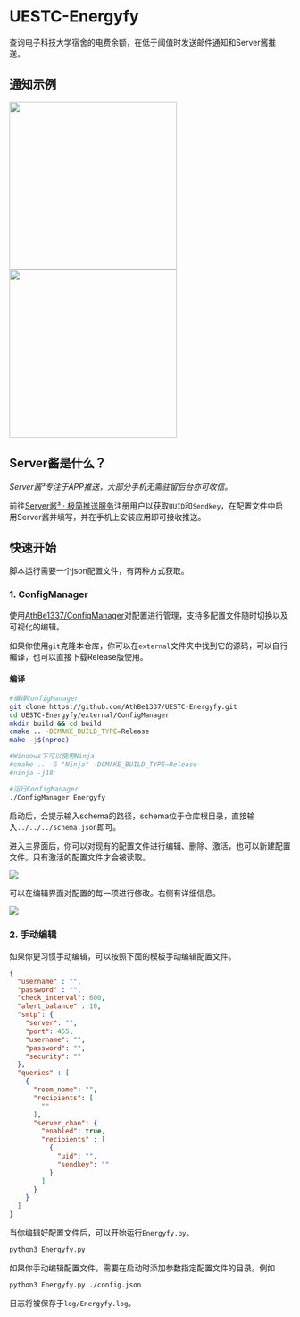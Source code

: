 # UESTC-Energyfy

查询电子科技大学宿舍的电费余额，在低于阈值时发送邮件通知和Server酱推送。

## 通知示例

<img src="https://cloud.athbe.cn/f/Bef9/9USEFCXMK2QMH%602KP%28GX%7DTP.png" width="300" />
<img src="https://cloud.athbe.cn/f/RNtB/578d16a600844487c70255a8e49b6911.jpg" width="300" />

## Server酱是什么？

*Server酱³专注于APP推送，大部分手机无需驻留后台亦可收信。*

前往[Server酱³ · 极简推送服务](https://sc3.ft07.com/)注册用户以获取`UUID`和`Sendkey`，在配置文件中启用Server酱并填写，并在手机上安装应用即可接收推送。

## 快速开始

脚本运行需要一个json配置文件，有两种方式获取。

### 1. ConfigManager

使用[AthBe1337/ConfigManager](https://github.com/AthBe1337/ConfigManager)对配置进行管理，支持多配置文件随时切换以及可视化的编辑。

如果你使用`git`克隆本仓库，你可以在`external`文件夹中找到它的源码，可以自行编译，也可以直接下载Release版使用。

#### 编译

```bash
#编译ConfigManager
git clone https://github.com/AthBe1337/UESTC-Energyfy.git
cd UESTC-Energyfy/external/ConfigManager
mkdir build && cd build
cmake .. -DCMAKE_BUILD_TYPE=Release
make -j$(nproc)

#Windows下可以使用Ninja
#cmake .. -G "Ninja" -DCMAKE_BUILD_TYPE=Release
#ninja -j18

#运行ConfigManager
./ConfigManager Energyfy
```
启动后，会提示输入schema的路径，schema位于仓库根目录，直接输入`../../../schema.json`即可。

进入主界面后，你可以对现有的配置文件进行编辑、删除、激活，也可以新建配置文件。只有激活的配置文件才会被读取。

![](https://cloud.athbe.cn/f/PVho/F%5BVMI4FNBOFR%5B9ZU%7BM~98G1.png)

可以在编辑界面对配置的每一项进行修改。右侧有详细信息。

![](https://cloud.athbe.cn/f/w3u6/_JIP5@6UUQ9LW%28T%2958H75MJ.png)

### 2. 手动编辑

如果你更习惯手动编辑，可以按照下面的模板手动编辑配置文件。

```json
{
  "username" : "",
  "password" : "",
  "check_interval": 600,
  "alert_balance" : 10,
  "smtp": {
    "server": "",
    "port": 465,
    "username": "",
    "password": "",
    "security": ""
  },
  "queries" : [
    {
      "room_name": "",
      "recipients": [
        ""
      ],
      "server_chan": {
        "enabled": true,
        "recipients" : [
          {
            "uid": "",
            "sendkey": ""
          }
        ]
      }
    }
  ]
}
```

当你编辑好配置文件后，可以开始运行`Energyfy.py`。

```bash
python3 Energyfy.py
```

如果你手动编辑配置文件，需要在启动时添加参数指定配置文件的目录。例如

```bash
python3 Energyfy.py ./config.json
```

日志将被保存于`log/Energyfy.log`。